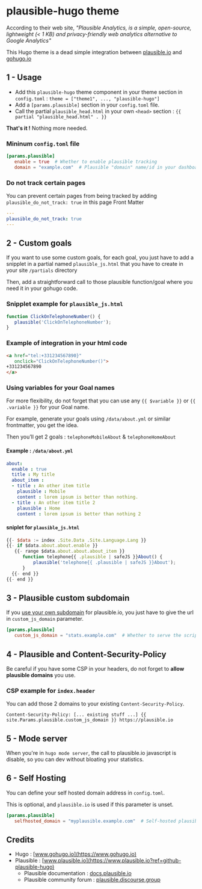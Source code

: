 # plausible-hugo theme

According to their web site, *"Plausible Analytics, is a simple, open-source, lightweight (< 1 KB) and privacy-friendly web analytics alternative to Google Analytics"*

This Hugo theme is a dead simple integration between [plausible.io](https://www.plausible.io?ref=github-plausible-hugo) and [gohugo.io](https://www.gohugo.io)

## 1 - Usage

- Add this `plausible-hugo` theme component in your theme section in `config.toml` : `theme = ["theme1", ..., "plausible-hugo"]`
- Add a `[params.plausible]` section in your `config.toml` file.
- Call the partial `plausible_head.html` in your own `<head>` section : `{{ partial "plausible_head.html" . }}`

**That's it !** Nothing more needed.

### Mininum `config.toml` file

```toml
[params.plausible]
   enable = true  # Whether to enable plausible tracking
   domain = "example.com"  # Plausible "domain" name/id in your dashboard
```

### Do not track certain pages

You can prevent certain pages from being tracked by adding `plausible_do_not_track: true` in this page Front Matter

```yaml
---
plausible_do_not_track: true
---
```

## 2 - Custom goals

If you want to use some custom goals, for each goal, you just have to add a snipplet in a partial named `plausible_js.html` that you have to create in your site `/partials` directory

Then, add a straightforward call to those plausible function/goal where you need it in your gohugo code.

### Snipplet example for `plausible_js.html`

```js
function ClickOnTelephoneNumber() {
   plausible('ClickOnTelephoneNumber');
}
```

### Example of integration in your html code

```html
<a href="tel:+331234567890}"
   onclick="ClickOnTelephoneNumber()">
+331234567890
</a>
```

### Using variables for your Goal names

For more flexibility, do not forget that you can use any `{{ $variable }}` or `{{ .variable }}` for your Goal name.

For example, generate your goals using `/data/about.yml` or similar frontmatter, you get the idea.

Then you’ll get 2 goals : `telephoneMobileAbout` & `telephoneHomeAbout`

#### Example : `/data/about.yml`

```yml
about:
  enable : true
  title : My title
  about_item :
  - title : An other item title
    plausible : Mobile
    content : lorem ipsum is better than nothing.
  - title : An other item title 2
    plausible : Home
    content : lorem ipsum is better than nothing 2
```

#### sniplet for `plausible_js.html`

```js
{{- $data := index .Site.Data .Site.Language.Lang }}
{{- if $data.about.about.enable }}
   {{- range $data.about.about.about_item }}
      function telephone{{ .plausible | safeJS }}About() {
          plausible('telephone{{ .plausible | safeJS }}About');
      }
  {{- end }}
{{- end }}
```

## 3 - Plausible custom subdomain

If you [use your own subdomain](https://docs.plausible.io/custom-domain) for plausible.io, you just have to give the url in `custom_js_domain` parameter.

```toml
[params.plausible]
   custom_js_domain = "stats.example.com"  # Whether to serve the script from a custom domain (https://docs.plausible.io/custom-domain) (Optional)
```

## 4 - Plausible and Content-Security-Policy

Be careful if you have some CSP in your headers, do not forget to **allow plausible domains** you use.

### CSP example for `index.header`

You can add those 2 domains to your existing `Content-Security-Policy`.

```headers
Content-Security-Policy: [... existing stuff ...] {{ site.Params.plausible.custom_js_domain }} https://plausible.io
```

## 5 - Mode server

When you're in `hugo mode server`, the call to plausible.io javascript is disable, so you can dev without bloating your statistics.

## 6 - Self Hosting

You can define your self hosted domain address in `config.toml`.

This is optional, and `plausible.io` is used if this parameter is unset.

```toml
[params.plausible]
   selfhosted_domain = "myplausible.example.com"  # Self-hosted plausible domain
```


## Credits

- Hugo : [www.gohugo.io](https://www.gohugo.io)
- Plausible : [www.plausible.io](https://www.plausible.io?ref=github-plausible-hugo)
  - Plausible documentation : [docs.plausible.io](https://docs.plausible.io?ref=github-plausible-hugo)
  - Plausible community forum : [plausible.discourse.group](https://plausible.discourse.group?ref=github-plausible-hugo)
